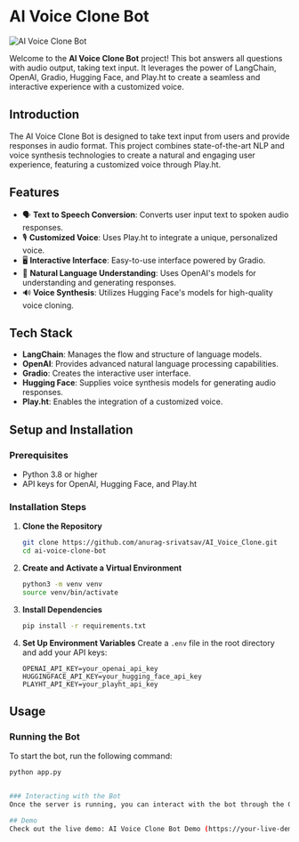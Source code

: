 # AI Voice Clone Bot

![AI Voice Clone Bot](https://example.com/your-logo.png)

Welcome to the **AI Voice Clone Bot** project! This bot answers all questions with audio output, taking text input. It leverages the power of LangChain, OpenAI, Gradio, Hugging Face, and Play.ht to create a seamless and interactive experience with a customized voice.

## Introduction

The AI Voice Clone Bot is designed to take text input from users and provide responses in audio format. This project combines state-of-the-art NLP and voice synthesis technologies to create a natural and engaging user experience, featuring a customized voice through Play.ht.

## Features

- 🗣️ **Text to Speech Conversion**: Converts user input text to spoken audio responses.
- 🎙️ **Customized Voice**: Uses Play.ht to integrate a unique, personalized voice.
- 🖥️ **Interactive Interface**: Easy-to-use interface powered by Gradio.
- 💬 **Natural Language Understanding**: Uses OpenAI's models for understanding and generating responses.
- 🔊 **Voice Synthesis**: Utilizes Hugging Face's models for high-quality voice cloning.

## Tech Stack

- **LangChain**: Manages the flow and structure of language models.
- **OpenAI**: Provides advanced natural language processing capabilities.
- **Gradio**: Creates the interactive user interface.
- **Hugging Face**: Supplies voice synthesis models for generating audio responses.
- **Play.ht**: Enables the integration of a customized voice.

## Setup and Installation

### Prerequisites

- Python 3.8 or higher
- API keys for OpenAI, Hugging Face, and Play.ht

### Installation Steps

1. **Clone the Repository**
    ```bash
    git clone https://github.com/anurag-srivatsav/AI_Voice_Clone.git
    cd ai-voice-clone-bot
    ```

2. **Create and Activate a Virtual Environment**
    ```bash
    python3 -m venv venv
    source venv/bin/activate
    ```

3. **Install Dependencies**
    ```bash
    pip install -r requirements.txt
    ```

4. **Set Up Environment Variables**
    Create a `.env` file in the root directory and add your API keys:
    ```plaintext
    OPENAI_API_KEY=your_openai_api_key
    HUGGINGFACE_API_KEY=your_hugging_face_api_key
    PLAYHT_API_KEY=your_playht_api_key
    ```

## Usage

### Running the Bot

To start the bot, run the following command:
```bash
python app.py


### Interacting with the Bot
Once the server is running, you can interact with the bot through the Gradio interface at http://localhost:7860. Enter your text query and listen to the audio response generated by the bot using your customized voice.

## Demo
Check out the live demo: AI Voice Clone Bot Demo (https://your-live-demo-url.com)
